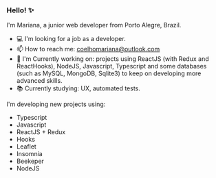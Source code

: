 ### Hello! ✨
I'm Mariana, a junior web developer from Porto Alegre, Brazil. 

- 💻 I'm looking for a job as a developer.
- 📫 How to reach me: coelhomariana@outlook.com
- :seedling: I'm Currently working on: projects using ReactJS (with Redux and ReactHooks), NodeJS, Javascript, Typescript and some databases (such as MySQL, MongoDB, Sqlite3) to keep on developing more advanced skills.
- :books: Currently studying: UX, automated tests.

I'm developing new projects using: 
- Typescript
- Javascript
- ReactJS + Redux
- Hooks
- Leaflet
- Insomnia
- Beekeper
- NodeJS
